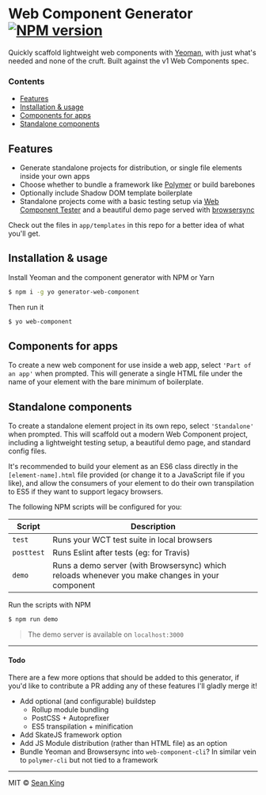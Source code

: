 # Web Component Generator [![NPM version][npm-badge]][npm-url]

Quickly scaffold lightweight web components with [Yeoman][yeoman], with just what's needed and none of the cruft. Built against the v1 Web Components spec.

### Contents

<!-- MarkdownTOC -->

- [Features](#features)
- [Installation & usage](#installation--usage)
- [Components for apps](#components-for-apps)
- [Standalone components](#standalone-components)

## Features

- Generate standalone projects for distribution, or single file elements inside your own apps
- Choose whether to bundle a framework like [Polymer][polymer] or build barebones
- Optionally include Shadow DOM template boilerplate
- Standalone projects come with a basic testing setup via [Web Component Tester][wct] and a beautiful demo page served with [browsersync][browsersync]

Check out the files in `app/templates` in this repo for a better idea of what you'll get.

## Installation & usage

Install Yeoman and the component generator with NPM or Yarn

```sh
$ npm i -g yo generator-web-component
```

Then run it

```sh
$ yo web-component
```

## Components for apps

To create a new web component for use inside a web app, select `'Part of an app'` when prompted. This will generate a single HTML file under the name of your element with the bare minimum of boilerplate.

## Standalone components

To create a standalone element project in its own repo, select `'Standalone'` when prompted. This will scaffold out a modern Web Component project, including a lightweight testing setup, a beautiful demo page, and standard config files.

It's recommended to build your element as an ES6 class directly in the `[element-name].html` file provided (or change it to a JavaScript file if you like), and allow the consumers of your element to do their own transpilation to ES5 if they want to support legacy browsers.

The following NPM scripts will be configured for you:

Script     | Description                                                                                                           
---------- | -----------                                                                                                           
`test`     | Runs your WCT test suite in local browsers                                                                            
`posttest` | Runs Eslint after tests (eg: for Travis)                                                                              
`demo`     | Runs a demo server (with Browsersync) which reloads whenever you make changes in your component

Run the scripts with NPM

```sh
$ npm run demo
```

> The demo server is available on `localhost:3000`

***

#### Todo

There are a few more options that should be added to this generator, if you'd like to contribute a PR adding any of these features I'll gladly merge it!

- Add optional (and configurable) buildstep
    - Rollup module bundling
    - PostCSS + Autoprefixer 
    - ES5 transpilation + minification 
- Add SkateJS framework option
- Add JS Module distribution (rather than HTML file) as an option
- Bundle Yeoman and Browsersync into `web-component-cli`? In similar vein to `polymer-cli` but not tied to a framework


***

MIT © [Sean King](https://twitter.com/seaneking)

[npm-badge]: https://img.shields.io/npm/v/generator-polymer-element.svg
[npm-url]: https://npmjs.org/package/generator-polymer-element

[yeoman]: http://yeoman.io
[polymer]: https://polymer-project.org
[wct]: https://github.com/Polymer/web-component-tester
[browsersync]: http://browsersync.io/
